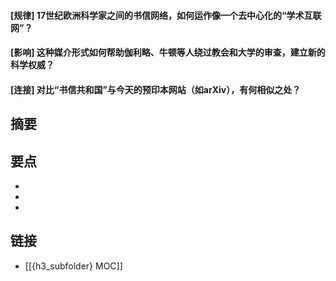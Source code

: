 #### [规律] 17世纪欧洲科学家之间的书信网络，如何运作像一个去中心化的“学术互联网”？


#### [影响] 这种媒介形式如何帮助伽利略、牛顿等人绕过教会和大学的审查，建立新的科学权威？


#### [连接] 对比“书信共和国”与今天的预印本网站（如arXiv），有何相似之处？


## 摘要


## 要点

- 
- 
- 

## 链接

- [[{h3_subfolder} MOC]]
